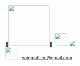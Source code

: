 :wrench:<a href="https://www.youtube.com/Enigmatt_eu" target="_blank"><img src="http://cdn.shopify.com/s/files/1/0328/1226/9708/files/enigmatt-logo_fb71b49e-8dbe-45dd-9e1c-2bd9f8060ec7_2048x.png?v=1581328312%202048w" width="130px" /></a>:satellite:&nbsp; <a href="https://www.youtube.com/Enigmatt_eu" target="_blank"><img width="40" src="https://i.ibb.co/WBmmJxz/youtube.png" /></a>&nbsp;
<img src="https://i0.wp.com/www.ict-pulse.com/wp-content/uploads/2019/05/Matrix-data-zero-one-world-map-Jonny-Lindner-Pixabay-.jpg?resize=1024%2C310&ssl=1" /><br>
<img width="40" src="https://i.ibb.co/gT51cZx/email.png" /> &nbsp; enigmatt.eu@gmail.com <br>

<!--
**enigmatt-pl/enigmatt-pl** is a ✨ _special_ ✨ repository because its `README.md` (this file) appears on your GitHub profile.

Here are some ideas to get you started:

- 🔭 I’m currently working on ...
- 🌱 I’m currently learning ...
- 👯 I’m looking to collaborate on ...
- 🤔 I’m looking for help with ...
- 💬 Ask me about ...
- 📫 How to reach me: ...
- 😄 Pronouns: ...
- ⚡ Fun fact: ...
-->
